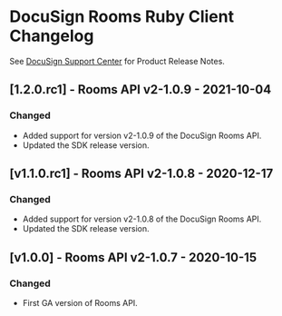 # DocuSign Rooms Ruby Client Changelog
See [DocuSign Support Center](https://support.docusign.com/en/releasenotes/) for Product Release Notes.

## [1.2.0.rc1] - Rooms API v2-1.0.9 - 2021-10-04
### Changed
- Added support for version v2-1.0.9 of the DocuSign Rooms API.
- Updated the SDK release version.


## [v1.1.0.rc1] - Rooms API v2-1.0.8 - 2020-12-17
### Changed
- Added support for version v2-1.0.8 of the DocuSign Rooms API.
- Updated the SDK release version.

## [v1.0.0] - Rooms API v2-1.0.7 - 2020-10-15
### Changed
- First GA version of Rooms API.